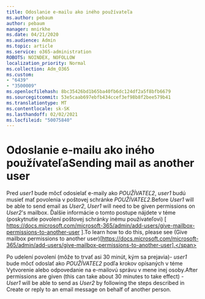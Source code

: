 ```yaml
---
title: Odoslanie e-mailu ako iného používateľa
ms.author: pebaum
author: pebaum
manager: mnirkhe
ms.date: 04/21/2020
ms.audience: Admin
ms.topic: article
ms.service: o365-administration
ROBOTS: NOINDEX, NOFOLLOW
localization_priority: Normal
ms.collection: Adm_O365
ms.custom:
- "6439"
- "3500009"
ms.openlocfilehash: 8bc35426bd1b65ba40fb6dc124df2a5f8bfb6679
ms.sourcegitcommit: 53e5caab697ebfb434ccef3ef98b8f2bee579b41
ms.translationtype: MT
ms.contentlocale: sk-SK
ms.lasthandoff: 02/02/2021
ms.locfileid: "50075840"
---
```

# <a name="sending-mail-as-another-user"></a><span data-ttu-id="1932d-102">Odoslanie e-mailu ako iného používateľa</span><span class="sxs-lookup"><span data-stu-id="1932d-102">Sending mail as another user</span></span>

<span data-ttu-id="1932d-103">Pred *user1* bude môcť odosielať e-maily ako *POUŽÍVATEĽ2*, *user1* budú musieť mať povolenia v poštovej schránke *POUŽÍVATEĽ2*.</span><span class="sxs-lookup"><span data-stu-id="1932d-103">Before *User1* will be able to send email as *User2*, *User1* will need to be given permissions on *User2*'s mailbox.</span></span> <span data-ttu-id="1932d-104">Ďalšie informácie o tomto postupe nájdete v téme (poskytnutie povolení poštovej schránky inému používateľovi) [ https://docs.microsoft.com/microsoft-365/admin/add-users/give-mailbox-permissions-to-another-user ].</span><span class="sxs-lookup"><span data-stu-id="1932d-104">To learn how to do this, please see (Give mailbox permissions to another user)[https://docs.microsoft.com/microsoft-365/admin/add-users/give-mailbox-permissions-to-another-user].</span></span>

<span data-ttu-id="1932d-105">Po udelení povolení (môže to trvať asi 30 minút, kým sa prejavia)- *user1* bude môcť odoslať ako *POUŽÍVATEĽ2* podľa krokov opísaných v téme Vytvorenie alebo odpovedanie na e-mailovú správu v mene inej osoby.</span><span class="sxs-lookup"><span data-stu-id="1932d-105">After permissions are given (this can take about 30 minutes to take effect) - *User1* will be able to send as *User2* by following the steps described in Create or reply to an email message on behalf of another person.</span></span>
